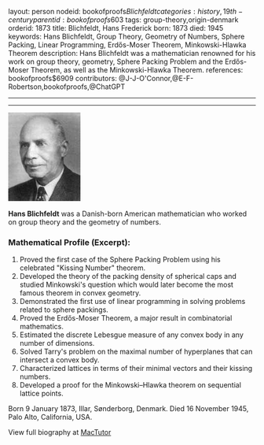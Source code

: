 layout: person
nodeid: bookofproofs$Blichfeldt
categories: history,19th-century
parentid: bookofproofs$603
tags: group-theory,origin-denmark
orderid: 1873
title: Blichfeldt, Hans Frederick
born: 1873
died: 1945
keywords: Hans Blichfeldt, Group Theory, Geometry of Numbers, Sphere Packing, Linear Programming, Erdős-Moser Theorem, Minkowski-Hlawka Theorem
description: Hans Blichfeldt was a mathematician renowned for his work on group theory, geometry, Sphere Packing Problem and the Erdős-Moser Theorem, as well as the Minkowski-Hlawka Theorem.
references: bookofproofs$6909
contributors: @J-J-O'Connor,@E-F-Robertson,bookofproofs,@ChatGPT

---



---

![Blichfeldt.jpg](https://github.com/bookofproofs/bookofproofs.github.io/blob/main/_sources/_assets/images/portraits/Blichfeldt.jpg?raw=true)

**Hans Blichfeldt**  was a Danish-born American mathematician who worked on group theory and the geometry of numbers.

### Mathematical Profile (Excerpt):
1. Proved the first case of the Sphere Packing Problem using his celebrated "Kissing Number" theorem.
2. Developed the theory of the packing density of spherical caps and studied Minkowski's question which would later become the most famous theorem in convex geometry.
3. Demonstrated the first use of linear programming in solving problems related to sphere packings.
4. Proved the Erdős-Moser Theorem, a major result in combinatorial mathematics.
5. Estimated the discrete Lebesgue measure of any convex body in any number of dimensions.
6. Solved Tarry's problem on the maximal number of hyperplanes that can intersect a convex body.
7. Characterized lattices in terms of their minimal vectors and their kissing numbers. 
8. Developed a proof for the Minkowski–Hlawka theorem on sequential lattice points.

Born 9 January 1873, Illar, Sønderborg, Denmark. Died 16 November 1945, Palo Alto, California, USA.

View full biography at [MacTutor](https://mathshistory.st-andrews.ac.uk/Biographies/Blichfeldt/)

